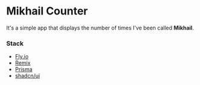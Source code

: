 # Mikhail Counter

It's a simple app that displays the number of times I've been called **Mikhail**.

### Stack

- [Fly.io](https://fly.io/)
- [Remix](https://remix.run/docs/)
- [Prisma](https://www.prisma.io/)
- [shadcn/ui](https://ui.shadcn.com/)
